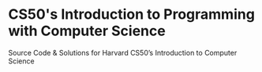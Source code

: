 # CS50's Introduction to Programming with Computer Science
Source Code &amp; Solutions for Harvard CS50’s Introduction to Computer Science
